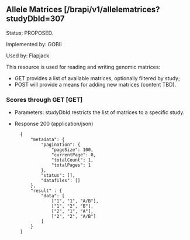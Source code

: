 ## Allele Matrices [/brapi/v1/allelematrices?studyDbId=307
Status: PROPOSED.

Implemented by: GOBII

Used by: Flapjack

This resource is used for reading and writing genomic matrices:
+ GET provides a list of available matrices, optionally filtered by study;
+ POST will provide a means for adding new matrices (content TBD).

### Scores through GET [GET]


+ Parameters: studyDbId restricts the list of matrices to a specific study. 


+ Response 200 (application/json)

        {
            "metadata": {   
                "pagination": {
                    "pageSize": 100,
                    "currentPage": 0,
                    "totalCount": 1,
                    "totalPages": 1
                },
                "status": [],
                "datafiles": []
            },
            "result" : { 
                "data": [
                    ["1", "1", "A/B"],
                    ["1", "2", "B"],
                    ["2", "1", "A"],
                    ["2", "2", "A/B"]
                ]
            }
        }

